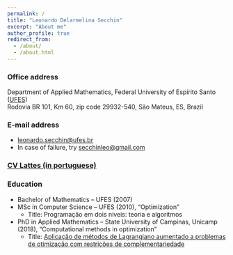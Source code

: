 ```yaml
---
permalink: /
title: "Leonardo Delarmelina Secchin"
excerpt: "About me"
author_profile: true
redirect_from: 
  - /about/
  - /about.html
---
```


### Office address

Department of Applied Mathematics, Federal University of Espírito Santo ([UFES](https://www.ufes.br))  
Rodovia BR 101, Km 60, zip code 29932-540, São Mateus, ES, Brazil


### E-mail address

- [leonardo.secchin@ufes.br](mailto:leonardo.secchin@ufes.br)
- In case of failure, try [secchinleo@gmail.com](mailto:secchinleo@gmail.com)


### [CV Lattes (in portuguese)](http://lattes.cnpq.br/4273961903394165)


### Education

- Bachelor of Mathematics – UFES (2007)
- MSc in Computer Science – UFES (2010), “Optimization”
  - Title: Programação em dois níveis: teoria e algoritmos
- PhD in Applied Mathematics – State University of Campinas, Unicamp (2018), “Computational methods in optimization”
  - Title: [Aplicação de métodos de Lagrangiano aumentado a problemas de otimização com restrições de complementariedade](https://doi.org/10.47749/T/UNICAMP.2018.991452)
